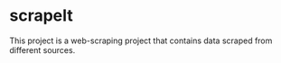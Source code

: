# scrapeIt
This project is a web-scraping project that contains data scraped from different sources. 
